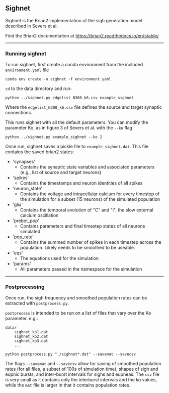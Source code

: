## Sighnet

Sighnet is the Brian2 implementation of the sigh generation model described in Severs et al.

Find the Brian2 documentation at https://brian2.readthedocs.io/en/stable/

------------------

### Running sighnet

To run sighnet, first create a conda environment from the included `environment.yaml` file

`conda env create -n sighnet -f environment.yaml`

`cd` to the data directory and run:

`python ../sighnet.py edgelist_N300_k6.csv example_sighnet` 

Where the `edgelist_N300_k6.csv` file defines the source and target synaptic connections.

This runs sighnet with all the default parameters. You can modify the parameter Ko, as in figure 3 of Severs et al. with the `--ko` flag:

`python ../sighnet.py example_sighnet --ko 2`

Once run, sighnet saves a pickle file to `example_sighnet.dat`. This file contains the saved brian2 states:

- 'synapses'
  - Contains the synaptic state variables and associated parameters (e.g., list of source and target neurons)
- 'spikes'
  - Contains the timestamps and neuron identities of all spikes
- 'neuron_state'
  - Contains the voltage and intracellular calcium for every timestep of the simulation for a subset (15 neurons) of the simulated population
- 'glia'
  - Contains the temporal evolution of "C" and "l", the slow external calcium oscillation
- 'prebot_pop'
  - Contains parameters and final timestep states of all neurons simulated
- 'pop_rate'
  - Contains the summed number of spikes in each timestep across the population. Likely needs to be smoothed to be useable.
- 'eqs'
  - The equations used for the simulation
- 'params'
  - All parameters passed in the namespace for the simulation

------------

### Postprocessing

Once run, the sigh frequency and smoothed population rates can be extracted with `postprocess.py`.

`postprocess` is intended to be run on a list of files that vary over the Ko parameter. e.g.:

```
data/
	sighnet_ko1.dat
	sighnet_ko2.dat
	sighnet_ko3.dat
	...
```

`python postprocess.py "./sighnet*.dat" --savemat --savecsv`

The flags `--savemat` and `--savecsv` allow for saving of smoothed population rates (for all files, a subset of 100s of simulation time), shapes of sigh and eupnic bursts, and inter-burst intervals for sighs and eupneas. The `csv` file is very small as it contains only the interburst intervals and the ko values, while the `mat` file is larger in that it contains population rates.







